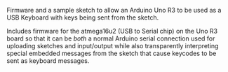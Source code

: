 Firmware and a sample sketch to allow an Arduino Uno R3 to be 
used as a USB Keyboard with keys being sent from the sketch. 

Includes firmware for the atmega16u2 (USB to Serial chip) on the
Uno R3 board so that it can be *both* a normal Arduino serial 
connection used for uploading sketches and input/output while
also transparently interpreting special embedded messages from 
the sketch that cause keycodes to be sent as keyboard messages. 
